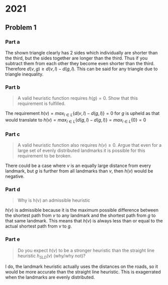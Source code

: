 # 2021
## Problem 1
### Part a

The shown triangle clearly has 2 sides which individually are shorter than the third, but the sides together are longer than the third. Thus if you subtract them from each other they become even shorter than the third. Therefore $d(v,g)\geq d(v,l)-d(g,l)$. This can be said for any triangle due to triangle inequality.

### Part b
> A valid heuristic function requires $h(g) = 0$. Show that this requirement is fulfilled.

The requirement $h(v) = max_{l\in L}\{d(v,l) - d(g,l)\} = 0$ for $g$ is upheld as that would translate to $h(v) = max_{l\in L}\{d(g,l) - d(g,l)\} = max_{l\in L}\{0\} = 0$

### Part c
> A valid heuristic function also requires $h(v) \geq 0$. Argue that even for a large set of evenly distributed landmarks it is possible for this requirement to be broken.

There could be a case where $v$ is an equally large distance from every landmark, but $g$ is further from all landmarks than $v$, then $h(v)$ would be negative.

### Part d
> Why is h(v) an admissible heuristic

$h(v)$ is admissible because it is the maximum possible difference between the shortest path from $v$ to any landmark and the shortest path from $g$ to that same landmark. This means that $h(v)$ is always less than or equal to the actual shortest path from $v$ to $g$.

### Part e
> Do you expect $h(v)$ to be a stronger heuristic than the straight line heuristic $h_{SLD}(v)$ (why/why not)?

I do, the landmark heuristic actually uses the distances on the roads, so it would be more accurate than the straight line heuristic. This is exagerrated when the landmarks are evenly distributed.
